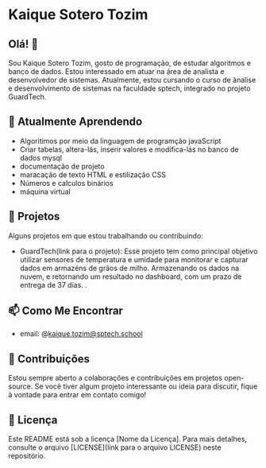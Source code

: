 # Kaique Sotero Tozim

## Olá! 👋

Sou Kaique Sotero Tozim, gosto de programação, de estudar algoritmos e banco de dados. Estou interessado em atuar na área de analista e desenvolvedor de sistemas. Atualmente, estou cursando o curso de ànalise e desenvolvimento de sistemas na faculdade sptech, integrado no projeto GuardTech.

## 🌱 Atualmente Aprendendo

- Algoritimos por meio da linguagem de programção javaScript
- Criar tabelas, altera-lás, inserir valores e modifica-lás no banco de dados mysql
- documentação de projeto
- maracação de texto HTML e estilização CSS
- Números e calculos binários
- máquina virtual 

## 🚀 Projetos

Alguns projetos em que estou trabalhando ou contribuindo:

- GuardTech(link para o projeto): Esse projeto tem como principal objetivo  utilizar sensores de temperatura e umidade para monitorar e capturar dados em armazéns de grãos de milho. Armazenando os dados na nuvem, e retornando um resultado no dashboard, com um prazo de entrega de 37 dias. .

## 📫 Como Me Encontrar

- email: @kaique.tozim@sptech.school

## 🤝 Contribuições

Estou sempre aberto a colaborações e contribuições em projetos open-source. Se você tiver algum projeto interessante ou ideia para discutir, fique à vontade para entrar em contato comigo!

## 📝 Licença

Este README está sob a licença [Nome da Licença]. Para mais detalhes, consulte o arquivo [LICENSE](link para o arquivo LICENSE) neste repositório.

